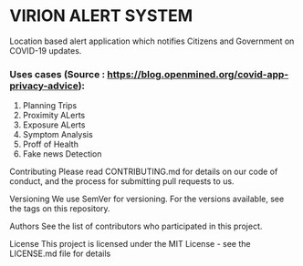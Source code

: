 # VIRION ALERT SYSTEM #
Location based alert application which notifies Citizens and Government on COVID-19 updates.
### Uses cases (Source : https://blog.openmined.org/covid-app-privacy-advice): ###
1. Planning Trips
2. Proximity ALerts
3. Exposure ALerts
4. Symptom Analysis
5. Proff of Health
6. Fake news Detection

Contributing
Please read CONTRIBUTING.md for details on our code of conduct, and the process for submitting pull requests to us.

Versioning
We use SemVer for versioning. For the versions available, see the tags on this repository.

Authors
See the list of contributors who participated in this project.

License
This project is licensed under the MIT License - see the LICENSE.md file for details
